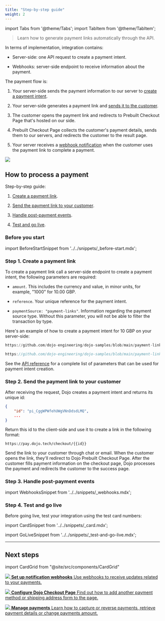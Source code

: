 ```yaml
---
title: "Step-by-step guide"
weight: 2
---
```

import Tabs from '@theme/Tabs';
import TabItem from '@theme/TabItem';

>Learn how to generate payment links automatically through the API.

In terms of implementation, integration contains:

- Server-side: one API request to create a payment intent.

- Webhooks: server-side endpoint to receive information about the payment.

The payment flow is:

1. Your server-side sends the payment information to our server to [create a payment intent](#step-1-create-a-payment-link).

2. Your server-side generates a payment link and [sends it to the customer](#step-2-send-the-payment-link-to-your-customer).

3. The customer opens the payment link and redirects to Prebuilt Checkout Page that's hosted on our side.

4. Prebuilt Checkout Page collects the customer's payment details, sends them to our servers, and redirects the customer to the result page.

5. Your server receives a [webhook notification](#step-3-handle-post-payment-events) when the customer uses the payment link to complete a payment.

![](/images/flow-payment-links.jpg)

## How to process a payment

Step-by-step guide:

1. [Create a payment link](#step-1-create-a-payment-link).

2. [Send the payment link to your customer](#step-2-send-the-payment-link-to-your-customer).

3. [Handle post-payment events](#step-3-handle-post-payment-events).

4. [Test and go live](#step-4-test-and-go-live).

### Before you start

import BeforeStartSnippet from '../../snippets/_before-start.mdx';

<BeforeStartSnippet />

### Step 1. Create a payment link

To create a payment link call a server-side endpoint to create a payment intent, the following parameters are required:

- `amount`. This includes the currency and value, in minor units, for example, "1000" for 10.00 GBP.

- `reference`. Your unique reference for the payment intent.

- `paymentSource: "payment-links"`. Information regarding the payment source type. Without this parameter, you will not be able to filter the transaction by type.

Here's an example of how to create a payment intent for 10 GBP on your server-side:

<Tabs groupId="codeGroup">
  <TabItem value="python" label="Python">

```py reference title="server.py"
https://github.com/dojo-engineering/dojo-samples/blob/main/payment-links/server/python/server.py#L7-L39
```

  </TabItem>
  <TabItem value="C#" label="C#">

```csharp reference title="server.cs"
https://github.com/dojo-engineering/dojo-samples/blob/main/payment-links/server/cs/server.cs
```

  </TabItem>
</Tabs>

See the [API reference](/api#operation/PaymentIntents_CreatePaymentIntent) for a complete list of parameters that can be used for payment intent creation.

### Step 2. Send the payment link to your customer

After receiving the request, Dojo creates a payment intent and returns its unique id:

```json
{
    "id": "pi_CggWPWfehUWgVNnDdsdLMQ",
    ...
}
```

Return this id to the client-side and use it to create a link in the following format:

`https://pay.dojo.tech/checkout/{{id}}`

Send the link to your customer through chat or email. When the customer opens the link, they'll redirect to Dojo Prebuilt Checkout Page. After the customer fills payment information on the checkout page, Dojo processes the payment and redirects the customer to the success page.

### Step 3. Handle post-payment events

import WebhooksSnippet from '../../snippets/_webhooks.mdx';

<WebhooksSnippet />

### Step 4. Test and go live

Before going live, test your integration using the test card numbers:

import CardSnippet from '../../snippets/_card.mdx';

<CardSnippet />

import GoLiveSnippet from '../../snippets/_test-and-go-live.mdx';

<GoLiveSnippet />

---

## Next steps

import CardGrid from "@site/src/components/CardGrid"

<CardGrid home>

[![](/images/dojo-icons/AnchorSimple.svg) **Set up notification webhooks** Use webhooks to receive updates related to your payments.](../../development-resources/webhooks.md)

[![](/images/dojo-icons/Settings.svg) **Configure Dojo Checkout Page** Find out how to add another payment method or shipping address form to the page.](../checkout-page/configuration.md)

[![](/images/dojo-icons/Filters.svg) **Manage payments** Learn how to capture or reverse payments, retrieve payment details or change payments amount.](../../manage-payments/manage-payments.md)

</CardGrid>
